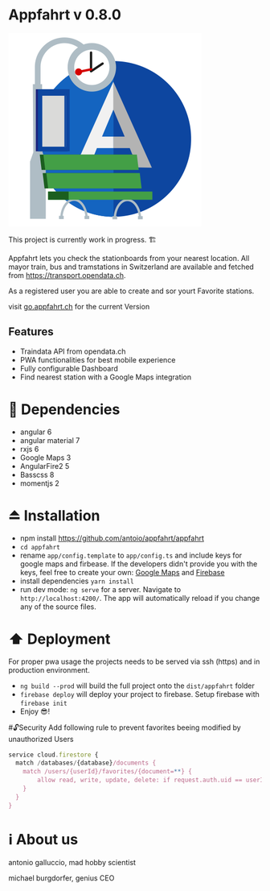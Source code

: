 # Appfahrt v 0.8.0

![Appfahrt Icon](https://github.com/antoio/appfahrt/blob/master/appfahrt/src/assets/icons/icon-384x384.png "Appfahrt")

This project is currently work in progress. 🏗  

Appfahrt lets you check the stationboards from your nearest location. All mayor train, bus and tramstations in Switzerland are available and fetched from https://transport.opendata.ch.

As a registered user you are able to create and sor yourt Favorite stations.

visit [go.appfahrt.ch](https://go.appfahrt.ch) for the current Version

## Features
- Traindata API from opendata.ch
- PWA functionalities for best mobile experience
- Fully configurable Dashboard
- Find nearest station with a Google Maps integration

# 🔁 Dependencies

- angular 6
- angular material 7
- rxjs 6
- Google Maps 3
- AngularFire2 5
- Basscss 8
- momentjs 2


# ⏏️ Installation

- npm install https://github.com/antoio/appfahrt/appfahrt
- `cd appfahrt`
- rename `app/config.template` to `app/config.ts` and include keys for google maps and firbease. If the developers didn't provide you with the keys, feel free to create your own: [Google Maps](https://console.cloud.google.com/google/maps-apis) and [Firebase](http://console.firebase.google.com/)
- install dependencies `yarn install`
- run dev mode: `ng serve` for a server. Navigate to `http://localhost:4200/`. The app will automatically reload if you change any of the source files.

# ⬆️ Deployment
For proper pwa usage the projects needs to be served via ssh (https) and in production environment.
- `ng build --prod` will build the full project onto the `dist/appfahrt` folder
- `firebase deploy` will deploy your project to firebase. Setup firebase with `firebase init` 
- Enjoy 😎!

#🔓Security
Add following rule to prevent favorites beeing modified by unauthorized Users
```javascript
service cloud.firestore {
  match /databases/{database}/documents {
    match /users/{userId}/favorites/{document=**} {
        allow read, write, update, delete: if request.auth.uid == userId;
    }
  }
}
```

# ℹ️ About us

antonio galluccio, mad hobby scientist

michael burgdorfer, genius CEO
